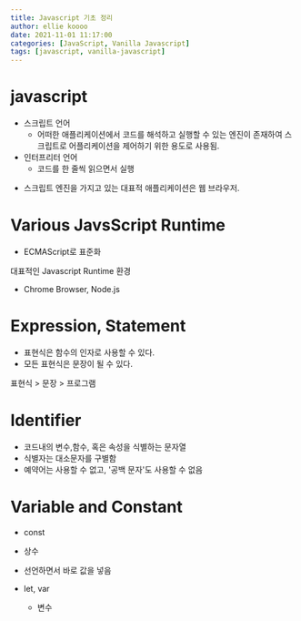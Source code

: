 ```yaml
---
title: Javascript 기초 정리
author: ellie koooo
date: 2021-11-01 11:17:00 
categories: [JavaScript, Vanilla Javascript]
tags: [javascript, vanilla-javascript]
---
```


# javascript

- 스크립트 언어
    - 어떠한 애플리케이션에서 코드를 해석하고 실행할 수 있는 엔진이 존재하여 스크립트로 어플리케이션을 제어하기 위한 용도로 사용됨.
- 인터프리터 언어
    - 코드를 한 줄씩 읽으면서 실행

* 스크립트 엔진을 가지고 있는 대표적 애플리케이션은 웹 브라우저.


# Various JavsScript Runtime

- ECMAScript로 표준화

대표적인 Javascript Runtime 환경
- Chrome Browser, Node.js


# Expression, Statement


- 표현식은 함수의 인자로 사용할 수 있다.
- 모든 표현식은 문장이 될 수 있다.

표현식 > 문장 > 프로그램


# Identifier

- 코드내의 변수,함수, 혹은 속성을 식별하는 문자열
- 식별자는 대소문자를 구별함
- 예약어는 사용할 수 없고, '공백 문자'도 사용할 수 없음


# Variable and Constant

- const 
 - 상수
 - 선언하면서 바로 값을 넣음

- let, var
  - 변수

